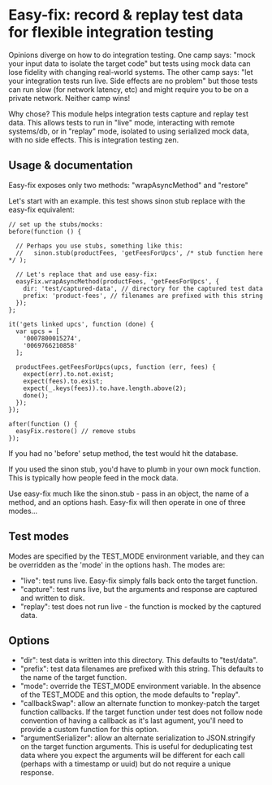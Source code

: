 
Easy-fix: record & replay test data for flexible integration testing
====================================================================

Opinions diverge on how to do integration testing.  One camp says: "mock your input data to isolate the target code" but tests using mock data can lose fidelity with changing real-world systems.  The other camp says: "let your integration tests run live. Side effects are no problem" but those tests can run slow (for network latency, etc) and might require you to be on a private network.  Neither camp wins!

Why chose?  This module helps integration tests capture and replay test data.  This allows tests to run in "live" mode, interacting with remote systems/db, or in "replay" mode, isolated to using serialized mock data, with no side effects. This is integration testing zen.

Usage & documentation
---------------------

Easy-fix exposes only two methods: "wrapAsyncMethod" and "restore"

Let's start with an example.  this test shows sinon stub replace with the easy-fix equivalent:

    // set up the stubs/mocks:
    before(function () {

      // Perhaps you use stubs, something like this:
      //   sinon.stub(productFees, 'getFeesForUpcs', /* stub function here */ );

      // Let's replace that and use easy-fix:
      easyFix.wrapAsyncMethod(productFees, 'getFeesForUpcs', {
        dir: 'test/captured-data', // directory for the captured test data
        prefix: 'product-fees', // filenames are prefixed with this string
      });
    };

    it('gets linked upcs', function (done) {
      var upcs = [
        '0007800015274',
        '0069766210858'
      ];

      productFees.getFeesForUpcs(upcs, function (err, fees) {
        expect(err).to.not.exist;
        expect(fees).to.exist;
        expect(_.keys(fees)).to.have.length.above(2);
        done();
      });
    });

    after(function () {
      easyFix.restore() // remove stubs
    });

If you had no 'before' setup method, the test would hit the database.

If you used the sinon stub, you'd have to plumb in your own mock function.  This is typically how people feed in the mock data.

Use easy-fix much like the sinon.stub - pass in an object, the name of a method, and an options hash.  Easy-fix will then operate in one of three modes...

Test modes
----------

Modes are specified by the TEST_MODE environment variable, and they can be overridden as the 'mode' in the options hash.  The modes are:

*  "live": test runs live.  Easy-fix simply falls back onto the target function.
*  "capture": test runs live, but the arguments and response are captured and written to disk.
*  "replay": test does not run live - the function is mocked by the captured data.

Options
-------

*  "dir": test data is written into this directory. This defaults to "test/data".
*  "prefix": test data filenames are prefixed with this string. This defaults to the name of the target function.
*  "mode": override the TEST_MODE environment variable.  In the absence of the TEST_MODE and this option, the mode defaults to "replay".
*  "callbackSwap": allow an alternate function to monkey-patch the target function callbacks.  If the target function under test does not follow node convention of having a callback as it's last agument, you'll need to provide a custom function for this option.
*  "argumentSerializer":  allow an alternate serialization to JSON.stringify on the target function arguments.  This is useful for deduplicating test data where you expect the arguments will be different for each call (perhaps with a timestamp or uuid) but do not require a unique response.

